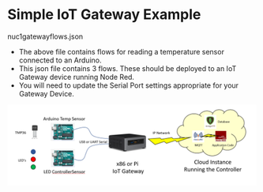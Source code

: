 # Simple IoT Gateway Example

nuc1gatewayflows.json

* The above file contains flows for reading a temperature sensor connected to an Arduino.
* This json file contains 3 flows.  These should be deployed to an IoT Gateway device running Node Red.
* You will need to update the Serial Port settings appropriate for your Gateway Device.

![Image of IoT](exampleiot.png)
